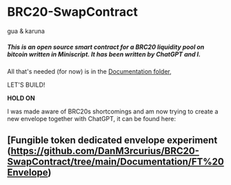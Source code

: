 # BRC20-SwapContract
gua & karuna

##### This is an open source smart contract for a BRC20 liquidity pool on bitcoin written in Miniscript. It has been written by ChatGPT and I.

All that's needed (for now) is in the [Documentation folder](https://github.com/DanM3rcurius/BRC20-SwapContract/tree/main/Documentation),

LET'S BUILD!

**HOLD ON**

I was made aware of BRC20s shortcomings and am now trying to create a new envelope together with ChatGPT, it can be found here: 
## [Fungible token dedicated envelope experiment (https://github.com/DanM3rcurius/BRC20-SwapContract/tree/main/Documentation/FT%20Envelope)

